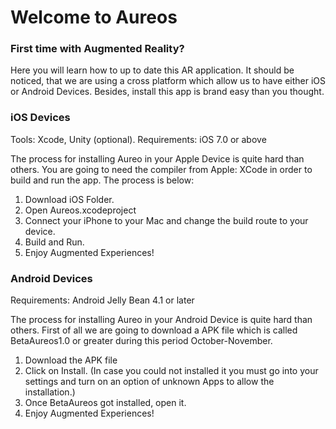 # Welcome to Aureos

### First time with Augmented Reality? 

Here you will learn how to up to date this AR application. It should be noticed, that we are using a cross platform which allow us to have either iOS or Android Devices. Besides, install this app is brand easy than you thought. 

### iOS Devices

Tools: Xcode, Unity (optional).
Requirements: iOS 7.0 or above

The process for installing Aureo in your Apple Device is quite hard than others. You are going to need the compiler from Apple: XCode in order to build and run the app. The process is below:

1. Download iOS Folder. 
2. Open Aureos.xcodeproject
3. Connect your iPhone to your Mac and change the build route to your device.
4. Build and Run.
5. Enjoy Augmented Experiences! 

### Android Devices

Requirements: Android Jelly Bean 4.1 or later

The process for installing Aureo in your Android Device is quite hard than others. First of all we are going to download a APK file which is called BetaAureos1.0 or greater during this period October-November.
1. Download the APK file
2. Click on Install. (In case you could not installed it you must go into your settings and turn on an option of unknown Apps to allow the installation.)
3. Once BetaAureos got installed, open it.
4. Enjoy Augmented Experiences!
